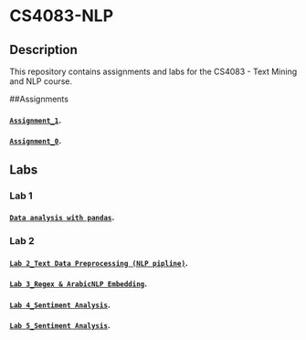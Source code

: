 # CS4083-NLP

## Description
This repository contains assignments and labs for the CS4083 - Text Mining and NLP course.

##Assignments

#### [`Assignment_1`](https://github.com/GDHadeel/CS4083-NLP/blob/main/assignments/Assignment_1.ipynb).

#### [`Assignment_0`](https://github.com/GDHadeel/CS4083-NLP/blob/main/assignments/assignment_0.ipynb).

## Labs

### Lab 1
#### [`Data analysis with pandas`](https://github.com/GDHadeel/CS4083-NLP/blob/main/Labs/Data%20analysis%20with%20pandas.ipynb).

### Lab 2
#### [`Lab 2_Text Data Preprocessing (NLP pipline)`](https://github.com/GDHadeel/CS4083-NLP/blob/main/Labs/Lab2NLPpipeline.ipynb).

#### [`Lab 3_Regex & ArabicNLP Embedding`](https://github.com/GDHadeel/CS4083-NLP/blob/main/Labs/Lab3_Word_Embedding.ipynb).

#### [`Lab 4_Sentiment Analysis`](https://github.com/GDHadeel/CS4083-NLP/blob/main/Labs/Lab_4_Sentiment_Analysis.ipynb).

#### [`Lab 5_Sentiment Analysis`](https://github.com/GDHadeel/CS4083-NLP/blob/main/Labs/Lab_4_Sentiment_Analysis.ipynb).

